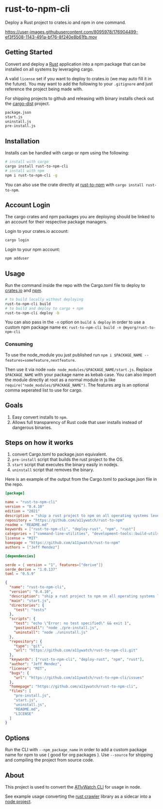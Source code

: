 # rust-to-npm-cli

Deploy a Rust project to crates.io and npm in one command.

https://user-images.githubusercontent.com/8095978/176904499-ef3f5508-1143-491a-bf76-8f240e8b61fb.mov

## Getting Started

Convert and deploy a [Rust](https://www.rust-lang.org) application into a npm package that can be installed on all systems by leveraging cargo.

A valid `license` set if you want to deploy to crates.io (we may auto fill it in the future).
You may want to add the following to your `.gitignore` and just reference the project being made with.

For shipping projects to github and releasing with binary installs check out the [cargo-dist](https://github.com/axodotdev/cargo-dist) project.

```sh
package.json
start.js
uninstall.js
pre-install.js
```

## Installation

Installs can be handled with cargo or npm using the following:

```sh
# install with cargo
cargo install rust-to-npm-cli
# install with npm
npm i rust-to-npm-cli -g
```

You can also use the crate directly at [rust-to-npm](./rust-to-npm/) with `cargo install rust-to-npm`.

## Account Login

The cargo crates and npm packages you are deploying should be linked to an account for their respective package managers.

Login to your crates.io account:
```sh
cargo login
```

Login to your npm account:
```sh
npm adduser
```

## Usage

Run the command inside the repo with the Cargo.toml file to deploy to [crates.io](https://crates.io/) and [npm](https://www.npmjs.com/).

```sh
# to build locally without deploying
rust-to-npm-cli build
# to build and deploy to cargo + npm
rust-to-npm-cli deploy -b
```

You can also pass in the `-n` option on `build & deploy` in order to use a custom npm package name ex: `rust-to-npm-cli build -n @myorg/rust-to-npm-cli`

### Consuming

To use the node_module you just published run `npm i $PACKAGE_NAME --features=somefeature,nextfeature`.

Then use it via node `node node_modules/$PACKAGE_NAME/start.js`. Replace `$PACKAGE_NAME` with your package name as kebab case.
You can also import the module directly at root as a normal module in js like `require("node_modules/$PACKAGE_NAME")`.
The features arg is an optional comma seperated list to use for cargo.

## Goals

1. Easy convert installs to `npm`.
1. Allows full transparency of Rust code that user installs instead of dangerous binaries.

## Steps on how it works

1. convert Cargo.toml to package.json equivalent.
1. `pre-install` script that builds the rust project to the OS.
1. `start` script that executes the binary easily in nodejs.
1. `uninstall` script that removes the binary.

Here is an example of the output from the Cargo.toml to package.json file in the repo.

```toml
[package]

name = "rust-to-npm-cli"
version = "0.4.10"
edition = "2021"
description = "ship a rust project to npm on all operating systems leveraging cargo."
repository = "https://github.com/a11ywatch/rust-to-npm"
readme = "README.md"
keywords = ["rust-to-npm-cli", "deploy-rust", "npm", "rust"]
categories = ["command-line-utilities", "development-tools::build-utils"]
license = "MIT"
homepage = "https://github.com/a11ywatch/rust-to-npm"
authors = ["Jeff Mendez"]

[dependencies]

serde = { version = "1", features=["derive"]}
serde_derive = "1.0.137"
toml = "0.5.9"
```

```json
{
  "name": "rust-to-npm-cli",
  "version": "0.4.10",
  "description": "ship a rust project to npm on all operating systems leveraging cargo.",
  "main": "start.js",
  "directories": {
    "test": "tests"
  },
  "scripts": {
    "test": "echo \"Error: no test specified\" && exit 1",
    "postinstall": "node ./pre-install.js",
    "uninstall": "node ./uninstall.js"
  },
  "repository": {
    "type": "git",
    "url": "https://github.com/a11ywatch/rust-to-npm-cli.git"
  },
  "keywords": ["rust-to-npm-cli", "deploy-rust", "npm", "rust"],
  "author": "Jeff Mendez",
  "license": "MIT",
  "bugs": {
    "url": "https://github.com/a11ywatch/rust-to-npm-cli/issues"
  },
  "homepage": "https://github.com/a11ywatch/rust-to-npm-cli",
  "files": [
    "pre-install.js",
    "start.js",
    "uninstall.js",
    "README.md",
    "LICENSE"
  ]
}
```

## Options

Run the CLI with `--npm_package_name` in order to add a custom package name for npm to use ( good for org packages ).
Use `--source` for shipping and compiling the project from source code.

## About

This project is used to convert the [A11yWatch CLI](https://github.com/a11ywatch/a11ywatch) for usage in node.

See example usage converting the [rust crawler](https://github.com/a11ywatch/crawler) library as a sidecar into a [node project](https://github.com/a11ywatch/sidecar).
